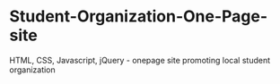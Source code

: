# Student-Organization-One-Page-site
HTML, CSS, Javascript, jQuery - onepage site promoting local student organization
